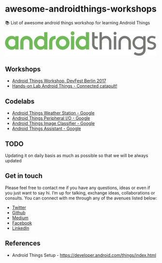# awesome-androidthings-workshops

📚 List of awesome android things workshop for learning Android Things

<img src="android-things.png" width="500px"/>

Workshops
--------
- [Android Things Workshop, DevFest Berlin 2017](https://github.com/gdg-berlin-android/android-things-workshop)
- [Hands-on Lab Android Things - Connected catapult!](https://github.com/eyal-lezmy/android-things-workshop)

Codelabs
--------
- [Android Things Weather Station - Google ](https://codelabs.developers.google.com/codelabs/androidthings-weatherstation)
- [Android Things Peripheral I/O - Google ](https://codelabs.developers.google.com/codelabs/androidthings-peripherals)
- [Android Things Image Classifier - Google ](https://codelabs.developers.google.com/codelabs/androidthings-classifier)
- [Android Things Assistant - Google ](https://codelabs.developers.google.com/codelabs/androidthings-assistant)

TODO
----
Updating it on daily basis as much as possible so that we will be always updated

Get in touch 
------------

Please feel free to contact me if you have any questions, ideas or even if you just want to say hi. I’m up for talking, exchange ideas, collaborations or consults. You can connect with me through any of the avenues listed below:
- [Twitter](https://twitter.com/Ngesa254)
- [Github](https://github.com/ngesa254)
- [Medium](https://medium.com/@ngesa254)
- [Facebook](https://web.facebook.com/marvinngesa)
- [LinkedIn](https://www.linkedin.com/in/engngesamarvin) 

References
----------
- Android Things Setup - https://developer.android.com/things/index.html
